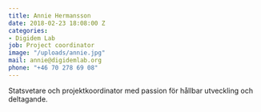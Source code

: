 ```yaml
---
title: Annie Hermansson
date: 2018-02-23 18:08:00 Z
categories:
- Digidem Lab
job: Project coordinator
image: "/uploads/annie.jpg"
mail: annie@digidemlab.org
phone: "‭+46 70 278 69 08‬"
---
```


Statsvetare och projektkoordinator med passion för hållbar utveckling och deltagande.

